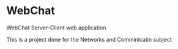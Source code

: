 # WebChat
WebChat Server-Client web application

This is a project done for the Networks and Comminicatin subject 
 
